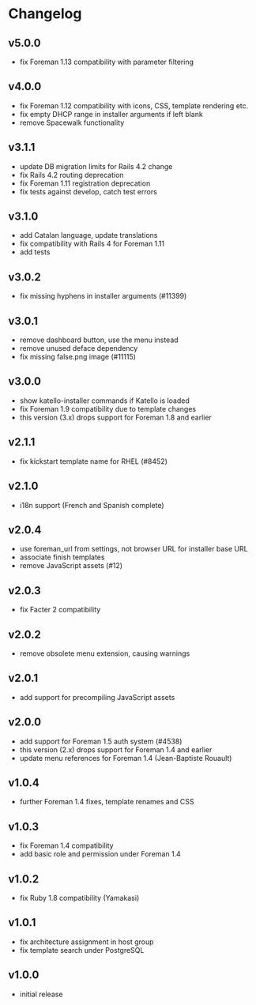 # Changelog

## v5.0.0
* fix Foreman 1.13 compatibility with parameter filtering

## v4.0.0
* fix Foreman 1.12 compatibility with icons, CSS, template rendering etc.
* fix empty DHCP range in installer arguments if left blank
* remove Spacewalk functionality

## v3.1.1
* update DB migration limits for Rails 4.2 change
* fix Rails 4.2 routing deprecation
* fix Foreman 1.11 registration deprecation
* fix tests against develop, catch test errors

## v3.1.0
* add Catalan language, update translations
* fix compatibility with Rails 4 for Foreman 1.11
* add tests

## v3.0.2
* fix missing hyphens in installer arguments (#11399)

## v3.0.1
* remove dashboard button, use the menu instead
* remove unused deface dependency
* fix missing false.png image (#11115)

## v3.0.0
* show katello-installer commands if Katello is loaded
* fix Foreman 1.9 compatibility due to template changes
* this version (3.x) drops support for Foreman 1.8 and earlier

## v2.1.1
* fix kickstart template name for RHEL (#8452)

## v2.1.0
* i18n support (French and Spanish complete)

## v2.0.4
* use foreman_url from settings, not browser URL for installer base URL
* associate finish templates
* remove JavaScript assets (#12)

## v2.0.3
* fix Facter 2 compatibility

## v2.0.2
* remove obsolete menu extension, causing warnings

## v2.0.1
* add support for precompiling JavaScript assets

## v2.0.0
* add support for Foreman 1.5 auth system (#4538)
* this version (2.x) drops support for Foreman 1.4 and earlier
* update menu references for Foreman 1.4 (Jean-Baptiste Rouault)

## v1.0.4
* further Foreman 1.4 fixes, template renames and CSS

## v1.0.3
* fix Foreman 1.4 compatibility
* add basic role and permission under Foreman 1.4

## v1.0.2
* fix Ruby 1.8 compatibility (Yamakasi)

## v1.0.1
* fix architecture assignment in host group
* fix template search under PostgreSQL

## v1.0.0
* initial release
